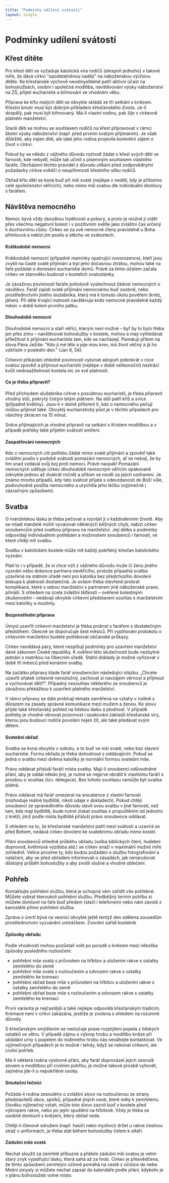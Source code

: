 ```yaml
---
title: "Podmínky udílení svátostí"
layout: single
---
```

# Podmínky udílení svátostí

## Křest dítěte

Pro křest dětí se vyžaduje katolická víra rodičů (alespoň jednoho) v takové míře, že dává církvi "opodstatněnou naději" na náboženskou výchovu dítěte. Ke křesťanské výchově neodmyslitelně patří aktivní účast na bohoslužbách, osobní i společná modlitba, navštěvování výuky náboženství na ZŠ, přijetí eucharistie a biřmování ve vhodném věku.

Příprava ke křtu malých dětí se obvykle skládá ze tří setkání s knězem. Křestní kmotr musí být dobrým příkladem křesťanského života. Je-li dospělý, pak musí být biřmovaný. Má-li vlastní rodinu, pak žije v církevně platném manželství.

Starší děti se mohou se souhlasem rodičů na křest připravovat v rámci školní výuky náboženství (např. před prvním svatým přijímáním). Je však důležité, aby nejen dítě, ale také jeho rodina projevila konkrétní zájem o život v církvi.

Pokud by se někdo z vážného důvodu rozhodl žádat o křest svých dětí ve farnosti, kde nebydlí, může tak učinit s písemným souhlasem vlastního faráře. Obcházení těchto pravidel z důvodu utíkání před zodpovědnými požadavky církve svědčí o neupřímnosti křestního slibu rodičů.

Obřad křtu dětí se koná buď při mši svaté (nejlépe v neděli, kdy je přítomno celé společenství věřících), nebo mimo mši svatou dle individuální domluvy s farářem.

## Návštěva nemocného

Nemoc bývá vždy zkouškou trpělivosti a pokory, a proto je možné ji vidět přes všechnu negativní bolest i v pozitivním světle jako zvláštní čas určený k duchovnímu růstu. Církev se za své nemocné členy pravidelně u Boha přimlouvá a nabízí jim posilu a útěchu ve svátostech.

#### Krátkodobě nemocní

Krátkodobě nemocní (případně maminky opatrující novorozence), kteří jsou zvyklí na časté svaté přijímání a trpí jeho dočasnou ztrátou, mohou také na faře požádat o donesení eucharistie domů. Právě za tímto účelem začala církev ve starověku budovat v kostelích svatostánky.

Je závažnou povinností faráře pohotově vyslechnout žádost nemocných o návštěvu. Farář zajistí svaté přijímání nemocnému buď osobně, nebo prostřednictvím jiného služebníka, který má k tomuto úkolu pověření (kněz, jáhen). Při déle trvající nutnosti navštěvuje kněz nemocné pravidelně každý měsíc v době kolem prvního pátku.

#### Dlouhodobě nemocní

Dlouhodobě nemocní a staří věřící, kterým není možné – byť by to bylo třeba jen přes zimu – navštěvovat bohoslužby v kostele, mohou a mají vyhledávat příležitost k přijímání eucharistie tam, kde se nacházejí. Pamatují přitom na slova Pána Ježíše: "Kdo jí mé tělo a pije mou krev, má život věčný a já ho vzkřísím v poslední den." (Jan 6, 54).

Církevní přikázání ohledně povinnosti vykonat alespoň jedenkrát v roce svatou zpověď a přijmout eucharistii (nejlépe v době velikonoční) neztrácí kvůli nedosažitelnosti kostela nic ze své platnosti.

#### Co je třeba připravit?

Před příchodem služebníka církve s posvátnou eucharistií, je třeba připravit vhodný stůl, pokrytý čistým bílým plátnem. Na stůl patří kříž a svíce (případně květiny). Jsou-li v domě přítomni ti, kdo o nemocného pečují můžou přijímat také. Obvyklý eucharistický půst je v těchto případech pro všechny zkrácen na 15 minut.

Srdce přijímajících je vhodné připravit na setkání s Kristem modlitbou a v případě potřeby také přijetím svátosti smíření.

#### Zaopatřování nemocných

Kdo z nemocných cítí potřebu žádat mimo svaté přijímání a zpověď také zvláštní posilu v podobě svátosti pomazání nemocných, ať se nebojí, že by tím snad vzdával svůj boj proti nemoci. Právě naopak! Pomazání nemocných uděluje církev dlouhodobě nemocným věřícím opakovaně (obvykle jednou až dvakrát ročně) a přitom se modlí za jejich uzdravení. Je známo mnoho případů, kdy tato svátost přijatá s odevzdaností do Boží vůle, podivuhodně posílila nemocného a urychlila jeho léčbu (výjimečně i zázračným způsobem).

## Svatba

O manželskou lásku je třeba pečovat a rozvíjet ji v každodenním životě. Aby se mladí manželé mohli vyvarovat některých běžných chyb, nabízí církev snoubencům před svatbou přípravu na manželství. Její délka a podmínky odpovídají individuálním potřebám a možnostem snoubenců i farnosti, ve které chtějí mít svatbu.

Svatbu v katolickém kostele může mít každý pokřtěný křesťan katolického vyznání.

Platí to i v případě, že si chce vzít z vážného důvodu muže či ženu jiného vyznání nebo dokonce partnera nevěřícího, protože případná svatba uzavřená na státním úřadě není pro katolíka bez předchozího dovolení biskupa k platnosti dostatečná. Je ovšem třeba otevřeně probrat komplikace, které s sebou manželství s partnerem jiné náboženské praxe, přináší. S ohledem na zcela zvláštní těžkosti – ověřené bolestnými zkušenostmi – nedávají obvykle církevní představení souhlas s manželstvím mezi katolíky a muslimy.

#### Bezprostřední příprava

Úmysl uzavřít církevní manželství je třeba probrat s farářem s dostatečným předstihem. Obecně se doporučuje šest měsíců. Při vyplňování protokolu o církevním manželství budete potřebovat občanské průkazy.

Církev neoddává páry, které nesplňují podmínky pro uzavření manželství dané zákonem České republiky. K ověření této skutečnosti bude nezbytné jednání s matrikou na Obecním úřadě. Státní doklady je možné vyřizovat v době tří měsíců před konáním svatby.

Na začátku přípravy klade farář snoubencům následující otázku: „Chcete uzavřít sňatek církevně nerozlučný, zachovat si navzájem věrnost a přijmout a vychovávat děti?“. Případný nesouhlas některého ze snoubenců je závažnou překážkou k uzavření platného manželství.

V rámci přípravy se dále probírají témata zaměřená na vztahy v rodině s důrazem na zásady správné komunikace mezi mužem a ženou. Ke slovu přijde také křesťanský pohled na lidskou lásku a plodnost. V případě potřeby je vhodné věnovat pozornost i opakování základů křesťanské víry, kterou jsou budoucí rodiče povoláni nejen žít, ale také předávat svým dětem.

#### Svatební obřad

Svatba se koná obvykle v sobotu, a to buď ve mši svaté, nebo bez slavení eucharistie. Formu obřadu je třeba dohodnout s oddávajícím. Pokud se jedná o svatbu mezi dvěma katolíky je normální formou svatební mše.

Právo oddávat přísluší faráři místa svatby. Mají-li snoubenci odůvodněné přání, aby je oddal někdo jiný, je nutné se nejprve obrátit k vlastnímu faráři s prosbou o souhlas (tzv. delegace). Bez tohoto souhlasu nemůže být svatba platná.

Právo oddávat má farář omezené na snoubence z vlastní farnosti (rozhoduje reálné bydliště, nikoli údaje v dokladech). Pokud chtějí snoubenci ze spravedlivého důvodu slavit svou svatbu v jiné farnosti, než tam, kde mají bydliště, bude nutné získat souhlas s propuštěním od jednoho z kněží, jimž podle místa bydliště přísluší právo snoubence oddávat.

S ohledem na to, že křesťanské manželství patří mezí svátosti a uzavírá se před Bohem, nedává církev dovolení ke svatebnímu obřadu mimo kostel.

Přání snoubenců ohledně průběhu obřadu (volba biblických čtení, hudební doprovod, květinová výzdoba atd.) se církev snaží v maximální možné míře zohlednit. Velice prosíme ty, kdo budou požádáni o službu fotografování a natáčení, aby se před obřadem informovali o zásadách, jak nenarušovat důstojný průběh bohoslužby a aby zvolili slušné a vhodné oblečení.

## Pohřeb

Kontaktujte pohřební službu, která je schopná vám zařídit vše potřebné. Můžete vybrat kteroukoli pohřební službu. Předběžný termín pohřbu si můžete domluvit na faře buď předem (stačí i telefonem) nebo nám zavolá z kanceláře přímo pohřební služba.

Zpráva o úmrtí bývá na vesnici obvykle ještě tentýž den sdělena sousedům prostřednictvím vyzvánění umíráčkem. Zvonění zařídí kostelník

#### Způsoby obřadu

Podle vhodnosti mohou pozůstalí volit po poradě s knězem mezi několika způsoby posledního rozloučení:

- pohřební mše svatá s průvodem na hřbitov a uložením rakve s ostatky zemřelého do země
- pohřební mše svatá s rozloučením a odvozem rakve s ostatky zemřelého ke kremaci
- pohřební obřad beze mše s průvodem na hřbitov a uložením rakve s ostatky zemřelého do země
- pohřební obřad beze mše s rozloučením a odvozem rakve s ostatky zemřelého ke kremaci

První varianta je nejčastější a také nejlépe odpovídá křesťanským tradicím. Kremace není v církvi zakázána, jestliže je zvolena s ohledem na rozumné důvody.

S křesťanským smýšlením se neslučuje praxe rozptýlení popela z lidských ostatků ve větru. V případě zájmu o výkrop hrobu a modlitbu kněze při ukládání urny s popelem do rodinného hrobu nás neváhejte kontaktovat. Ve výjimečných případech je to možné i tehdy, když se nekonal církevní, ale civilní pohřeb.

Má-li některá rodina výslovné přání, aby farář doprovázel jejich zesnulé slovem a modlitbou při civilním pohřbu, je možné takové prosbě vyhovět, zejména jde-li o nepokřtěné osoby.

#### Smuteční řečníci

Požádá-li rodina zesnulého o zvláštní slovo na rozloučenou ze strany představitelů obce, spolků, případně jiných osob, které měly k zemřelému člověku výjimečný vztah, může toto slovo zaznít buď v kostele před výkropem rakve, nebo po jejím spuštění na hřbitově. Vždy je třeba se osobně domluvit s knězem, který obřad vede.

Chtějí-li členové sdružení (např. hasiči nebo myslivci) držet u rakve čestnou stráž v uniformách, je třeba stát během bohoslužby čelem k oltáři.

#### Zádušní mše svatá

Nechat sloužit za zemřelé příbuzné a přátele zádušní mši svatou je velmi starý zvyk vyjadřující lásku, která sahá až za hrob. Církev je přesvědčena, že tímto způsobem zemřelým účinně pomáhá na cestě z očistce do nebe. Mešní úmysly si můžete nechat zapsat do kalendáře podle přání, kdykoliv je v plánu bohoslužeb volné místo.